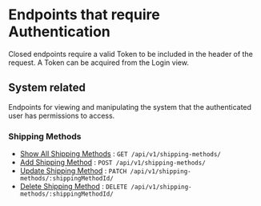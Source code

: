 # Endpoints that require Authentication

Closed endpoints require a valid Token to be included in the header of the
request. A Token can be acquired from the Login view.

## System related

Endpoints for viewing and manipulating the system that the authenticated user
has permissions to access.

### Shipping Methods

- [Show All Shipping Methods](./shipping-methods.md) : `GET /api/v1/shipping-methods/`
- [Add Shipping Method](./shipping-methods.md) : `POST /api/v1/shipping-methods/`
- [Update Shipping Method](./shipping-methods.md) : `PATCH /api/v1/shipping-methods/:shippingMethodId/`
- [Delete Shipping Method](./shipping-methods.md) : `DELETE /api/v1/shipping-methods/:shippingMethodId/`

